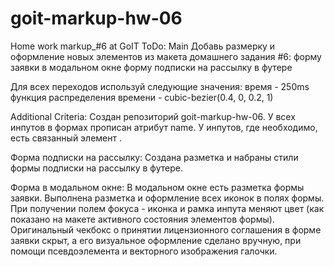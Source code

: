 # goit-markup-hw-06
Home work markup_#6 at GoIT
ToDo: Main
Добавь размерку и оформление новых элементов из макета домашнего задания #6:
    форму заявки в модальном окне
    форму подписки на рассылку в футере

Для всех переходов используй следующие значения:
    время - 250ms
    функция распределения времени - cubic-bezier(0.4, 0, 0.2, 1)

Additional Criteria:
    Создан репозиторий goit-markup-hw-06.
    У всех инпутов в формах прописан атрибут name.
    У инпутов, где необходимо, есть связанный элемент <label>.

Форма подписки на рассылку:
    Создана разметка и набраны стили формы подписки на рассылку в футере.

Форма в модальном окне:
    В модальном окне есть разметка формы заявки.
    Выполнена разметка и оформление всех иконок в полях формы.
    При получении полем фокуса - иконка и рамка инпута меняют цвет (как показано на макете активного состояния элементов формы).
    Оригинальный чекбокс о принятии лицензионного соглашения в форме заявки скрыт, а его визуальное оформление сделано вручную, при помощи псевдоэлемента и векторного изображения галочки.
